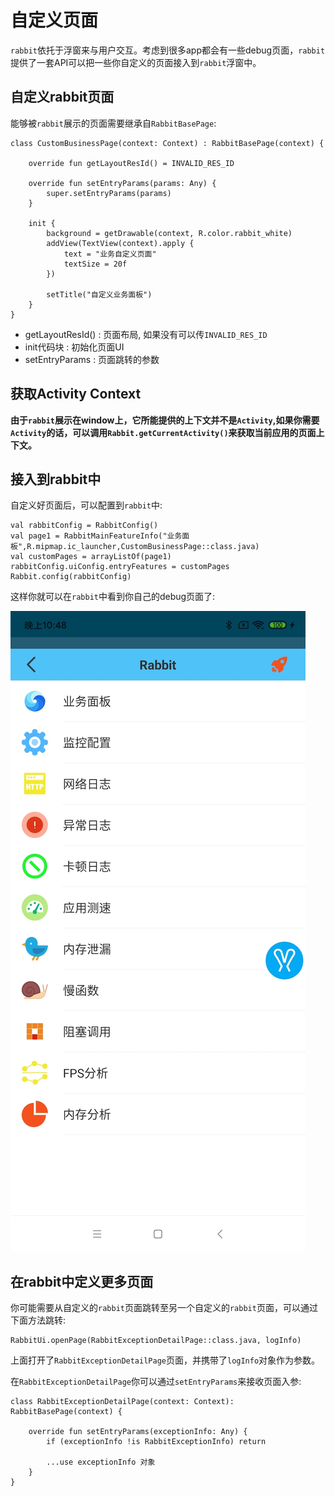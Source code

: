 # 自定义页面

`rabbit`依托于浮窗来与用户交互。考虑到很多app都会有一些debug页面，`rabbit`提供了一套API可以把一些你自定义的页面接入到`rabbit`浮窗中。


## 自定义rabbit页面

能够被`rabbit`展示的页面需要继承自`RabbitBasePage`:

```
class CustomBusinessPage(context: Context) : RabbitBasePage(context) {

    override fun getLayoutResId() = INVALID_RES_ID

    override fun setEntryParams(params: Any) {
        super.setEntryParams(params)
    }
    
    init {
        background = getDrawable(context, R.color.rabbit_white)
        addView(TextView(context).apply {
            text = "业务自定义页面"
            textSize = 20f
        })

        setTitle("自定义业务面板")
    }
}
```

- getLayoutResId() : 页面布局, 如果没有可以传`INVALID_RES_ID`
- init代码块 : 初始化页面UI
- setEntryParams : 页面跳转的参数

## 获取Activity Context

**由于`rabbit`展示在window上，它所能提供的上下文并不是`Activity`,如果你需要`Activity`的话，可以调用`Rabbit.getCurrentActivity()`来获取当前应用的页面上下文。**


## 接入到rabbit中

自定义好页面后，可以配置到`rabbit`中:

```
val rabbitConfig = RabbitConfig()
val page1 = RabbitMainFeatureInfo("业务面板",R.mipmap.ic_launcher,CustomBusinessPage::class.java)
val customPages = arrayListOf(page1)
rabbitConfig.uiConfig.entryFeatures = customPages
Rabbit.config(rabbitConfig)
```

这样你就可以在`rabbit`中看到你自己的debug页面了:

![](./pic/entry.jpg)


## 在rabbit中定义更多页面

你可能需要从自定义的`rabbit`页面跳转至另一个自定义的`rabbit`页面，可以通过下面方法跳转:

```
RabbitUi.openPage(RabbitExceptionDetailPage::class.java, logInfo)
```

上面打开了`RabbitExceptionDetailPage`页面，并携带了`logInfo`对象作为参数。

在`RabbitExceptionDetailPage`你可以通过`setEntryParams`来接收页面入参:

```
class RabbitExceptionDetailPage(context: Context): RabbitBasePage(context) {

    override fun setEntryParams(exceptionInfo: Any) {
        if (exceptionInfo !is RabbitExceptionInfo) return

        ...use exceptionInfo 对象
    }
}
```